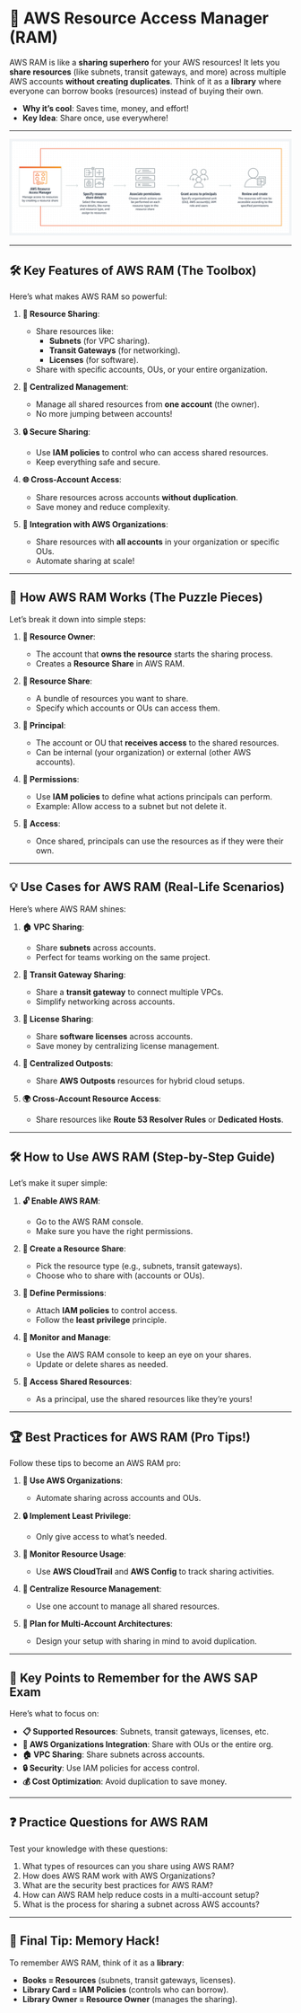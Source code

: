 # 🔗 AWS Resource Access Manager (RAM)

AWS RAM is like a **sharing superhero** for your AWS resources! It lets you **share resources** (like subnets, transit gateways, and more) across multiple AWS accounts **without creating duplicates**. Think of it as a **library** where everyone can borrow books (resources) instead of buying their own.

- **Why it’s cool**: Saves time, money, and effort!
- **Key Idea**: Share once, use everywhere!

---

<div align="center">
    <img src="images/aws-ram.png" alt="aws-ram">
</div>

---

## 🛠️ **Key Features of AWS RAM (The Toolbox)**

Here’s what makes AWS RAM so powerful:

1. **🔗 Resource Sharing**:

   - Share resources like:
     - **Subnets** (for VPC sharing).
     - **Transit Gateways** (for networking).
     - **Licenses** (for software).
   - Share with specific accounts, OUs, or your entire organization.

2. **📂 Centralized Management**:

   - Manage all shared resources from **one account** (the owner).
   - No more jumping between accounts!

3. **🔒 Secure Sharing**:

   - Use **IAM policies** to control who can access shared resources.
   - Keep everything safe and secure.

4. **🌐 Cross-Account Access**:

   - Share resources across accounts **without duplication**.
   - Save money and reduce complexity.

5. **🏢 Integration with AWS Organizations**:
   - Share resources with **all accounts** in your organization or specific OUs.
   - Automate sharing at scale!

---

## 🧩 **How AWS RAM Works (The Puzzle Pieces)**

Let’s break it down into simple steps:

1. **👑 Resource Owner**:

   - The account that **owns the resource** starts the sharing process.
   - Creates a **Resource Share** in AWS RAM.

2. **🎁 Resource Share**:

   - A bundle of resources you want to share.
   - Specify which accounts or OUs can access them.

3. **👥 Principal**:

   - The account or OU that **receives access** to the shared resources.
   - Can be internal (your organization) or external (other AWS accounts).

4. **🔑 Permissions**:

   - Use **IAM policies** to define what actions principals can perform.
   - Example: Allow access to a subnet but not delete it.

5. **🚪 Access**:
   - Once shared, principals can use the resources as if they were their own.

---

## 💡 **Use Cases for AWS RAM (Real-Life Scenarios)**

Here’s where AWS RAM shines:

1. **🏠 VPC Sharing**:

   - Share **subnets** across accounts.
   - Perfect for teams working on the same project.

2. **🚆 Transit Gateway Sharing**:

   - Share a **transit gateway** to connect multiple VPCs.
   - Simplify networking across accounts.

3. **📜 License Sharing**:

   - Share **software licenses** across accounts.
   - Save money by centralizing license management.

4. **🏢 Centralized Outposts**:

   - Share **AWS Outposts** resources for hybrid cloud setups.

5. **🌍 Cross-Account Resource Access**:
   - Share resources like **Route 53 Resolver Rules** or **Dedicated Hosts**.

---

## 🛠️ **How to Use AWS RAM (Step-by-Step Guide)**

Let’s make it super simple:

1. **🔓 Enable AWS RAM**:

   - Go to the AWS RAM console.
   - Make sure you have the right permissions.

2. **🎁 Create a Resource Share**:

   - Pick the resource type (e.g., subnets, transit gateways).
   - Choose who to share with (accounts or OUs).

3. **🔑 Define Permissions**:

   - Attach **IAM policies** to control access.
   - Follow the **least privilege** principle.

4. **👀 Monitor and Manage**:

   - Use the AWS RAM console to keep an eye on your shares.
   - Update or delete shares as needed.

5. **🚀 Access Shared Resources**:
   - As a principal, use the shared resources like they’re yours!

---

## 🏆 **Best Practices for AWS RAM (Pro Tips!)**

Follow these tips to become an AWS RAM pro:

1. **🏢 Use AWS Organizations**:

   - Automate sharing across accounts and OUs.

2. **🔒 Implement Least Privilege**:

   - Only give access to what’s needed.

3. **👀 Monitor Resource Usage**:

   - Use **AWS CloudTrail** and **AWS Config** to track sharing activities.

4. **📂 Centralize Resource Management**:

   - Use one account to manage all shared resources.

5. **📐 Plan for Multi-Account Architectures**:
   - Design your setup with sharing in mind to avoid duplication.

---

## 🧠 **Key Points to Remember for the AWS SAP Exam**

Here’s what to focus on:

- **📋 Supported Resources**: Subnets, transit gateways, licenses, etc.
- **🏢 AWS Organizations Integration**: Share with OUs or the entire org.
- **🏠 VPC Sharing**: Share subnets across accounts.
- **🔒 Security**: Use IAM policies for access control.
- **💰 Cost Optimization**: Avoid duplication to save money.

---

## ❓ **Practice Questions for AWS RAM**

Test your knowledge with these questions:

1. What types of resources can you share using AWS RAM?
2. How does AWS RAM work with AWS Organizations?
3. What are the security best practices for AWS RAM?
4. How can AWS RAM help reduce costs in a multi-account setup?
5. What is the process for sharing a subnet across AWS accounts?

---

## 🎉 **Final Tip: Memory Hack!**

To remember AWS RAM, think of it as a **library**:

- **Books = Resources** (subnets, transit gateways, licenses).
- **Library Card = IAM Policies** (controls who can borrow).
- **Library Owner = Resource Owner** (manages the sharing).
